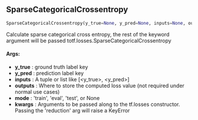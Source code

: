 ## SparseCategoricalCrossentropy
```python
SparseCategoricalCrossentropy(y_true=None, y_pred=None, inputs=None, outputs=None, mode=None, **kwargs)
```
Calculate sparse categorical cross entropy, the rest of the keyword argument will be passed totf.losses.SparseCategoricalCrossentropy

#### Args:

* **y_true** :  ground truth label key
* **y_pred** :  prediction label key
* **inputs** :  A tuple or list like [<y_true>, <y_pred>]
* **outputs** :  Where to store the computed loss value (not required under normal use cases)
* **mode** :  'train', 'eval', 'test', or None
* **kwargs** :  Arguments to be passed along to the tf.losses constructor. Passing the 'reduction' arg will raise a            KeyError